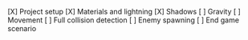 [X] Project setup
[X] Materials and lightning
[X] Shadows
[ ] Gravity
[ ] Movement
[ ] Full collision detection
[ ] Enemy spawning
[ ] End game scenario
